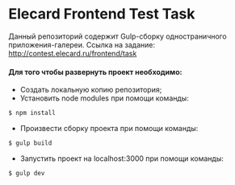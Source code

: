 # Elecard Frontend Test Task

Данный репозиторий содержит Gulp-сборку одностраничного приложения-галереи.
Ссылка на задание: http://contest.elecard.ru/frontend/task

#### Для того чтобы развернуть проект необходимо:
  - Создать локальную копию репозитория;
  - Установить node modules при помощи команды: 
  ```sh
 $ npm install
   ```
  - Произвести сборку проекта при помощи команды:
  ```sh
 $ gulp build
   ```
   - Запустить проект на localhost:3000 при помощи команды:
  ```sh
 $ gulp dev
   ```

